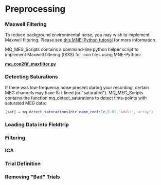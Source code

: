 # Preprocessing

### Maxwell Filtering

To reduce background environmental noise, you may wish to implement Maxwell filtering. Please see [this MNE-Python tutorial](https://mne.tools/dev/auto_tutorials/preprocessing/plot_60_maxwell_filtering_sss.html?highlight=maxwell_filter) for more information. 

MQ_MEG_Scripts contains a command-line python helper script to implement Maxwell filtering (tSSS) for .con files using MNE-Python:

**[mq_con2fif_maxfilter.py](https://github.com/Macquarie-MEG-Research/MQ_MEG_Scripts/blob/master/Preprocessing/mq_con2fif_maxfilter.py)**

### Detecting Saturations

If there was low-frequency noise present during your recording, certain MEG channels may have flat-lined (or "saturated"). MQ_MEG_Scripts contains the function mq_detect_saturations to detect time-points with saturated MEG data: 
```matlab
[sat] = mq_detect_saturations(dir_name,confile,0.01,'adult','array')
``` 
 
### Loading Data into Fieldtrip

### Filtering

### ICA

### Trial Definition

### Removing "Bad" Trials
